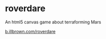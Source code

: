 roverdare
=========

An html5 canvas game about terraforming Mars

[b.illbrown.com/roverdare](b.illbrown.com/roverdare)
